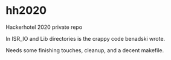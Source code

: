 # hh2020
Hackerhotel 2020 private repo

In ISR_IO and Lib directories is the crappy code benadski wrote.

Needs some finishing touches, cleanup, and a decent makefile.
